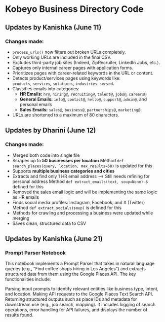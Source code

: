 

# Kobeyo Business Directory Code

## Updates by Kanishka (June 11)

### Changes made:

- `process_urls()` now filters out broken URLs completely.
- Only working URLs are included in the final CSV.
- Excludes third-party job sites (Indeed, ZipRecruiter, LinkedIn Jobs, etc.).
- Captures only internal career pages with application forms.
- Prioritizes pages with career-related keywords in the URL or content.
- Detects product/services pages using keywords like:  
  `products`, `services`, `solutions`, `industries served`.
- Classifies emails into categories:
  - **HR Emails:** `hr@`, `hiring@`, `recruiting@`, `talent@`, `jobs@`, `careers@`
  - **General Emails:** `info@`, `contact@`, `hello@`, `support@`, `admin@`, and personal emails
  - **Sales Emails:** `sales@`, `business@`, `partnerships@`, `marketing@`
- URLs are shortened to a maximum of 80 characters.


## Updates by Dharini (June 12)

### Changes made:

- Merged both code into single file
- Scrapes up to **50 businesses per location**
    Method `def search_places(query, location, max_results=50)` is updated for this
- Supports **multiple business categories and cities** 
- Extracts and find only 1 HR email address --> Still needs refining for personal address
    Method `def extract_emails(text, soup=None)` is defined for this
- Removed the sales email logic and will be implementing the same logic as HR emails
- Finds social media profiles: Instagram, Facebook, and X (Twitter)
    Method `def extract_socials(soup)` is defined for this
- Methods for crawling and processing a business were updated while merging
- Saves clean, structured data to CSV

  
## Updates by Kanishka (June 21)

### Prompt Parser Notebook
This notebook implements a Prompt Parser that takes in natural language queries (e.g., “Find coffee shops hiring in Los Angeles”) and extracts structured data from them using the Google Places API. The key functionalities include:

Parsing input prompts to identify relevant entities like business type, intent, and location.
Making API requests to the Google Places Text Search API.
Returning structured outputs such as place IDs and metadata for downstream use (e.g., job search, mapping).
It includes logging of search operations, error handling for API failures, and displays the number of results found.
